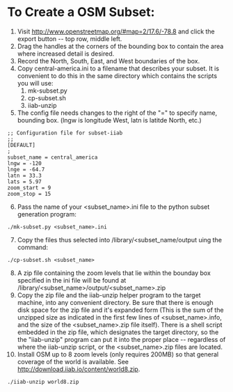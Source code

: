 # To Create a OSM Subset:
1. Visit http://www.openstreetmap.org/#map=2/17.6/-78.8 and click the export button -- top row, middle left.
1. Drag the handles at the corners of the bounding box to contain the area where increased detail is desired.
1. Record the North, South, East, and West boundaries of the box.
1. Copy central-america.ini to a filename that describes your subset. It is convenient to do this in the same directory which contains the scripts you will use:
     1. mk-subset.py
     1. cp-subset.sh
     1. iiab-unzip
1. The config file needs changes to the right of the "=" to specify name, bounding box. (lngw is longitude West, latn is latitde North, etc.)
~~~
;; Configuration file for subset-iiab
;;
[DEFAULT]
;
subset_name = central_america
lngw = -120
lnge = -64.7
latn = 33.3
lats = 5.97
zoom_start = 9
zoom_stop = 15
~~~
6. Pass the name of your <subset_name>.ini file to the python subset generation program:
~~~ 
./mk-subset.py <subset_name>.ini
~~~
7. Copy the files thus selected into /library/<subset_name/output uing the command:
~~~
./cp-subset.sh <subset_name>
~~~
8. A zip file containing the zoom levels that lie within the bounday box specified in the ini file will be found at /library/<subset_name>/output/<subset_name>.zip
9. Copy the zip file and the iiab-unzip helper program to the target machine, into any convenient directory. Be sure that there is enough disk space for the zip file and it's expanded form (This is the sum of the unzipped size as indicated in the first few lines of <subset_name>.info, and the size of the <subset_name>.zip file itself).
There is a shell script embedded in the zip file, which designates the target directory, so the the "iiab-unzip" program can put it into the proper place -- regardless of where the iiab-unzip script, or the <subset_name>.zip files are located.
10. Install OSM up to 8 zoom levels (only requires 200MB) so that general coverage of the world is available. See http://download.iiab.io/content/world8.zip.
~~~
./iiab-unzip world8.zip
~~~
